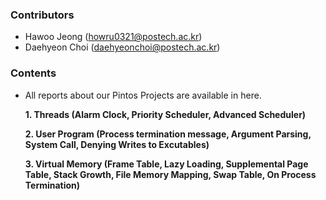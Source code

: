 ### Contributors
- Hawoo Jeong (howru0321@postech.ac.kr)
- Daehyeon Choi (daehyeonchoi@postech.ac.kr)

### Contents
- All reports about our Pintos Projects are available in here.


  **1. Threads (Alarm Clock, Priority Scheduler, Advanced Scheduler)**

  **2. User Program (Process termination message, Argument Parsing, System Call, Denying Writes to Excutables)**

  **3. Virtual Memory (Frame Table, Lazy Loading, Supplemental Page Table, Stack Growth, File Memory Mapping, Swap Table, On Process Termination)**
